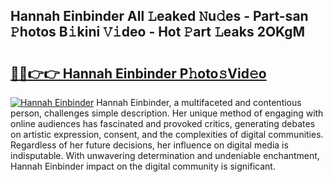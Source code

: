 ## Hannah Einbinder All 𝙻eaked 𝙽u𝚍es - Part-san 𝙿hotos B𝚒kini 𝚅𝚒deo - Hot 𝙿art 𝙻eaks 2OKgM

# <h2><a href="http://ld6276v.urlbe.top/?page=Hannah+Einbinder">🔗🔗👉👉 Hannah Einbinder P𝚑oto𝚜Vid𝚎o</a></h2>

[![Hannah Einbinder](https://i.imgur.com/eBuTRDB.gif)](http://ld6276v.urlbe.top/?page=Hannah+Einbinder)
Hannah Einbinder, a multifaceted and contentious person, challenges simple description. Her unique method of engaging with online audiences has fascinated and provoked critics, generating debates on artistic expression, consent, and the complexities of digital communities. Regardless of her future decisions, her influence on digital media is indisputable. With unwavering determination and undeniable enchantment, Hannah Einbinder impact on the digital community is significant.
